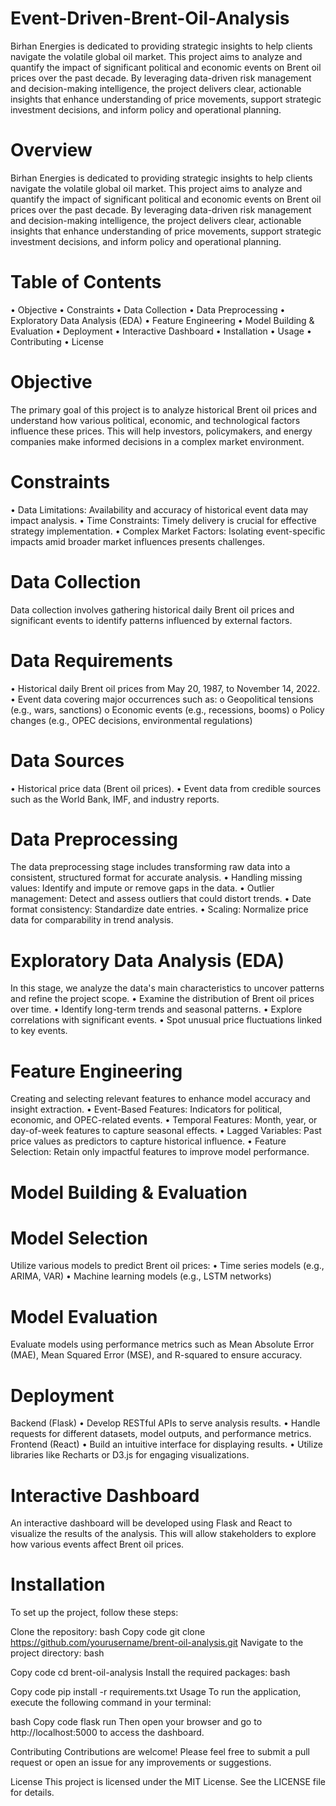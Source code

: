 # Event-Driven-Brent-Oil-Analysis

Birhan Energies is dedicated to providing strategic insights to help clients navigate the volatile global oil market. This project aims to analyze and quantify the impact of significant political and economic events on Brent oil prices over the past decade. By leveraging data-driven risk management and decision-making intelligence, the project delivers clear, actionable insights that enhance understanding of price movements, support strategic investment decisions, and inform policy and operational planning.

# Overview
Birhan Energies is dedicated to providing strategic insights to help clients navigate the volatile global oil market. This project aims to analyze and quantify the impact of significant political and economic events on Brent oil prices over the past decade. By leveraging data-driven risk management and decision-making intelligence, the project delivers clear, actionable insights that enhance understanding of price movements, support strategic investment decisions, and inform policy and operational planning.
# Table of Contents
•	Objective
•	Constraints
•	Data Collection
•	Data Preprocessing
•	Exploratory Data Analysis (EDA)
•	Feature Engineering
•	Model Building & Evaluation
•	Deployment
•	Interactive Dashboard
•	Installation
•	Usage
•	Contributing
•	License
# Objective
The primary goal of this project is to analyze historical Brent oil prices and understand how various political, economic, and technological factors influence these prices. This will help investors, policymakers, and energy companies make informed decisions in a complex market environment.
# Constraints
•	Data Limitations: Availability and accuracy of historical event data may impact analysis.
•	Time Constraints: Timely delivery is crucial for effective strategy implementation.
•	Complex Market Factors: Isolating event-specific impacts amid broader market influences presents challenges.
# Data Collection
Data collection involves gathering historical daily Brent oil prices and significant events to identify patterns influenced by external factors.
# Data Requirements
•	Historical daily Brent oil prices from May 20, 1987, to November 14, 2022.
•	Event data covering major occurrences such as:
o	Geopolitical tensions (e.g., wars, sanctions)
o	Economic events (e.g., recessions, booms)
o	Policy changes (e.g., OPEC decisions, environmental regulations)
# Data Sources
•	Historical price data (Brent oil prices).
•	Event data from credible sources such as the World Bank, IMF, and industry reports.
# Data Preprocessing
The data preprocessing stage includes transforming raw data into a consistent, structured format for accurate analysis.
•	Handling missing values: Identify and impute or remove gaps in the data.
•	Outlier management: Detect and assess outliers that could distort trends.
•	Date format consistency: Standardize date entries.
•	Scaling: Normalize price data for comparability in trend analysis.
# Exploratory Data Analysis (EDA)
In this stage, we analyze the data's main characteristics to uncover patterns and refine the project scope.
•	Examine the distribution of Brent oil prices over time.
•	Identify long-term trends and seasonal patterns.
•	Explore correlations with significant events.
•	Spot unusual price fluctuations linked to key events.
# Feature Engineering
Creating and selecting relevant features to enhance model accuracy and insight extraction.
•	Event-Based Features: Indicators for political, economic, and OPEC-related events.
•	Temporal Features: Month, year, or day-of-week features to capture seasonal effects.
•	Lagged Variables: Past price values as predictors to capture historical influence.
•	Feature Selection: Retain only impactful features to improve model performance.
# Model Building & Evaluation
# Model Selection
Utilize various models to predict Brent oil prices:
•	Time series models (e.g., ARIMA, VAR)
•	Machine learning models (e.g., LSTM networks)
# Model Evaluation
Evaluate models using performance metrics such as Mean Absolute Error (MAE), Mean Squared Error (MSE), and R-squared to ensure accuracy.
# Deployment
Backend (Flask)
•	Develop RESTful APIs to serve analysis results.
•	Handle requests for different datasets, model outputs, and performance metrics.
Frontend (React)
•	Build an intuitive interface for displaying results.
•	Utilize libraries like Recharts or D3.js for engaging visualizations.
# Interactive Dashboard
An interactive dashboard will be developed using Flask and React to visualize the results of the analysis. This will allow stakeholders to explore how various events affect Brent oil prices.

# Installation
To set up the project, follow these steps:

Clone the repository:
bash
Copy code
git clone https://github.com/yourusername/brent-oil-analysis.git
Navigate to the project directory:
bash

Copy code
cd brent-oil-analysis
Install the required packages:
bash

Copy code
pip install -r requirements.txt
Usage
To run the application, execute the following command in your terminal:

bash
Copy code
flask run
Then open your browser and go to http://localhost:5000 to access the dashboard.

Contributing
Contributions are welcome! Please feel free to submit a pull request or open an issue for any improvements or suggestions.

License
This project is licensed under the MIT License. See the LICENSE file for details.